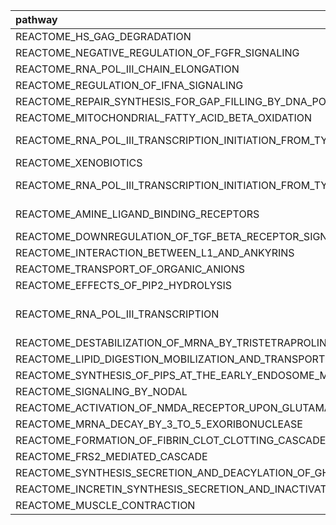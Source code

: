 |pathway                                                                             | n_actual| known_dependency|  rewiring|       JS|        P| n_nodeset|essentiality.mediators |specificity.mediators              |essentiality.mediators.l |specificity.mediators.l                |
|:-----------------------------------------------------------------------------------|--------:|----------------:|---------:|--------:|--------:|---------:|:----------------------|:----------------------------------|:------------------------|:--------------------------------------|
|REACTOME_HS_GAG_DEGRADATION                                                         |       17|        0.2396694| 0.1900826| 0.969238| 0.001236|        17|GPC2 SGSH              |                                   |GPC2, SGSH               |                                       |
|REACTOME_NEGATIVE_REGULATION_OF_FGFR_SIGNALING                                      |       33|        0.5818182| 0.1090909| 0.990733| 0.002201|        33|MKNK1                  |MKNK1                              |MKNK1                    |MKNK1                                  |
|REACTOME_RNA_POL_III_CHAIN_ELONGATION                                               |       16|        0.8611111| 0.1851852| 0.990685| 0.003150|        16|POLR3F                 |POLR2F                             |POLR3F                   |POLR2F                                 |
|REACTOME_REGULATION_OF_IFNA_SIGNALING                                               |       24|        0.6425856| 0.0760456| 0.998812| 0.003229|        24|SOCS1                  |USP18                              |SOCS1                    |USP18                                  |
|REACTOME_REPAIR_SYNTHESIS_FOR_GAP_FILLING_BY_DNA_POL_IN_TC_NER                      |       14|        0.9200000| 0.0800000| 0.999280| 0.007528|        14|POLD3                  |RFC5                               |POLD3                    |RFC5                                   |
|REACTOME_MITOCHONDRIAL_FATTY_ACID_BETA_OXIDATION                                    |       14|        0.4025974| 0.2077922| 0.983259| 0.011292|        14|ACADL PCCB             |HADHA                              |ACADL, PCCB              |HADHA                                  |
|REACTOME_RNA_POL_III_TRANSCRIPTION_INITIATION_FROM_TYPE_3_PROMOTER                  |       25|        0.9087452| 0.1330798| 0.993106| 0.013976|        25|TBP                    |POLR3C POLR3A POLR2F POLR1C        |TBP                      |POLR3C, POLR3A, POLR2F, POLR1C         |
|REACTOME_XENOBIOTICS                                                                |       15|        0.0235294| 0.1764706| 0.974795| 0.015061|        15|CYP2C19                |CYP2A6 CYP2F1                      |CYP2C19                  |CYP2A6, CYP2F1                         |
|REACTOME_RNA_POL_III_TRANSCRIPTION_INITIATION_FROM_TYPE_2_PROMOTER                  |       22|        0.8939394| 0.1818182| 0.965682| 0.015220|        22|TBP                    |POLR3C POLR3A POLR2F               |TBP                      |POLR3C, POLR3A, POLR2F                 |
|REACTOME_AMINE_LIGAND_BINDING_RECEPTORS                                             |       35|        0.0115830| 0.1100386| 0.965618| 0.017120|        35|ADRB2 HTR6             |ADRA1D HRH2 HTR2C HRH4             |ADRB2, HTR6              |ADRA1D, HRH2  , HTR2C , HRH4           |
|REACTOME_DOWNREGULATION_OF_TGF_BETA_RECEPTOR_SIGNALING                              |       20|        0.6012658| 0.1455696| 0.974431| 0.020908|        20|PMEPA1                 |                                   |PMEPA1                   |                                       |
|REACTOME_INTERACTION_BETWEEN_L1_AND_ANKYRINS                                        |       16|        0.8878505| 0.0280374| 0.676076| 0.034082|        16|SCN8A SPTB             |SCN3B                              |SCN8A, SPTB              |SCN3B                                  |
|REACTOME_TRANSPORT_OF_ORGANIC_ANIONS                                                |        8|        0.1304348| 0.1739130| 0.776460| 0.037858|         8|SLCO4C1 SLCO1C1        |                                   |SLCO4C1, SLCO1C1         |                                       |
|REACTOME_EFFECTS_OF_PIP2_HYDROLYSIS                                                 |       23|        0.1466667| 0.1288889| 0.812299| 0.038561|        23|MGLL DGKG              |                                   |MGLL, DGKG               |                                       |
|REACTOME_RNA_POL_III_TRANSCRIPTION                                                  |       32|        0.7976471| 0.1552941| 0.929915| 0.047889|        32|TBP                    |POLR3C POLR3A POLR2F GTF3C5 POLR1C |TBP                      |POLR3C, POLR3A, POLR2F, GTF3C5, POLR1C |
|REACTOME_DESTABILIZATION_OF_MRNA_BY_TRISTETRAPROLIN_TTP                             |       17|        0.7722772| 0.2970297| 0.910502| 0.049475|        17|EXOSC6 ZFP36           |                                   |EXOSC6, ZFP36            |                                       |
|REACTOME_LIPID_DIGESTION_MOBILIZATION_AND_TRANSPORT                                 |       39|        0.1922456| 0.1421648| 0.853066| 0.050036|        39|LCAT BMP1              |FABP4                              |LCAT, BMP1               |FABP4                                  |
|REACTOME_SYNTHESIS_OF_PIPS_AT_THE_EARLY_ENDOSOME_MEMBRANE                           |       12|        0.5897436| 0.1794872| 0.992177| 0.051361|        12|VAC14 INPP4B           |MTMR2                              |VAC14 , INPP4B           |MTMR2                                  |
|REACTOME_SIGNALING_BY_NODAL                                                         |       17|        0.5118110| 0.0787402| 0.415899| 0.052104|        17|FURIN                  |FURIN                              |FURIN                    |FURIN                                  |
|REACTOME_ACTIVATION_OF_NMDA_RECEPTOR_UPON_GLUTAMATE_BINDING_AND_POSTSYNAPTIC_EVENTS |       28|        0.3353846| 0.1476923| 0.385792| 0.054682|        28|CAMKK1                 |                                   |CAMKK1                   |                                       |
|REACTOME_MRNA_DECAY_BY_3_TO_5_EXORIBONUCLEASE                                       |       11|        0.7500000| 0.4166667| 0.564940| 0.066787|        11|EXOSC6 DCPS            |EXOSC7                             |EXOSC6, DCPS             |EXOSC7                                 |
|REACTOME_FORMATION_OF_FIBRIN_CLOT_CLOTTING_CASCADE                                  |       29|        0.3515850| 0.2305476| 0.451003| 0.068169|        29|PROC THBD              |                                   |PROC, THBD               |                                       |
|REACTOME_FRS2_MEDIATED_CASCADE                                                      |       34|        0.6409266| 0.0733591| 0.684705| 0.081778|        34|KLB                    |CDK1                               |KLB                      |CDK1                                   |
|REACTOME_SYNTHESIS_SECRETION_AND_DEACYLATION_OF_GHRELIN                             |       13|        0.3770492| 0.1803279| 0.329196| 0.092002|        13|GHRL KLF4              |                                   |GHRL, KLF4               |                                       |
|REACTOME_INCRETIN_SYNTHESIS_SECRETION_AND_INACTIVATION                              |       17|        0.3162393| 0.1196581| 0.480610| 0.097237|        17|CTNNB1                 |                                   |CTNNB1                   |                                       |
|REACTOME_MUSCLE_CONTRACTION                                                         |       39|        0.5797546| 0.1042945| 0.888114| 0.098642|        39|TPM1 VCL               |                                   |TPM1, VCL                |                                       |
